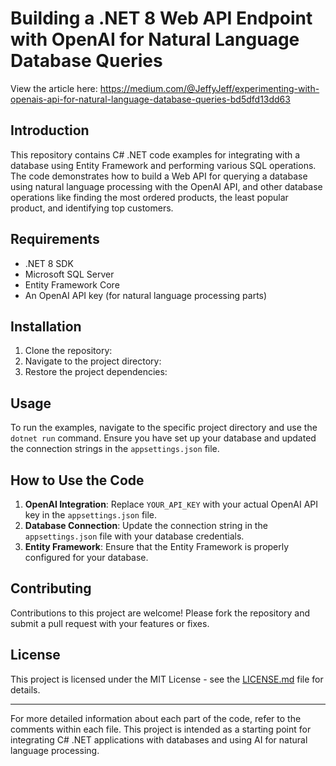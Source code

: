 # Building a .NET 8 Web API Endpoint with OpenAI for Natural Language Database Queries

View the article here: https://medium.com/@JeffyJeff/experimenting-with-openais-api-for-natural-language-database-queries-bd5dfd13dd63

## Introduction
This repository contains C# .NET code examples for integrating with a database using Entity Framework and performing various SQL operations. The code demonstrates how to build a Web API for querying a database using natural language processing with the OpenAI API, and other database operations like finding the most ordered products, the least popular product, and identifying top customers.

## Requirements
- .NET 8 SDK
- Microsoft SQL Server
- Entity Framework Core
- An OpenAI API key (for natural language processing parts)

## Installation
1. Clone the repository:
2. Navigate to the project directory:
3. Restore the project dependencies:


## Usage
To run the examples, navigate to the specific project directory and use the `dotnet run` command. Ensure you have set up your database and updated the connection strings in the `appsettings.json` file.

## How to Use the Code
1. **OpenAI Integration**: Replace `YOUR_API_KEY` with your actual OpenAI API key in the `appsettings.json` file.
2. **Database Connection**: Update the connection string in the `appsettings.json` file with your database credentials.
3. **Entity Framework**: Ensure that the Entity Framework is properly configured for your database.

## Contributing
Contributions to this project are welcome! Please fork the repository and submit a pull request with your features or fixes.

## License
This project is licensed under the MIT License - see the [LICENSE.md](LICENSE.md) file for details.

---

For more detailed information about each part of the code, refer to the comments within each file. This project is intended as a starting point for integrating C# .NET applications with databases and using AI for natural language processing.

